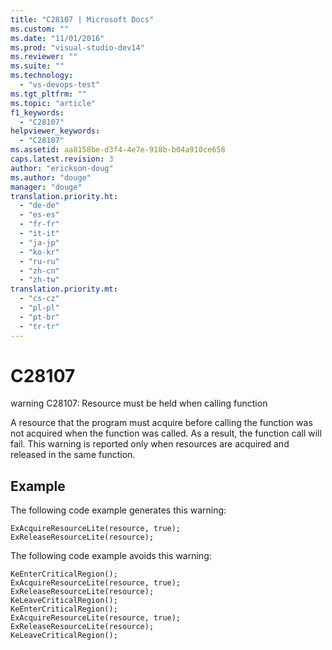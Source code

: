 ```yaml
---
title: "C28107 | Microsoft Docs"
ms.custom: ""
ms.date: "11/01/2016"
ms.prod: "visual-studio-dev14"
ms.reviewer: ""
ms.suite: ""
ms.technology: 
  - "vs-devops-test"
ms.tgt_pltfrm: ""
ms.topic: "article"
f1_keywords: 
  - "C28107"
helpviewer_keywords: 
  - "C28107"
ms.assetid: aa8158be-d3f4-4e7e-918b-b04a910ce658
caps.latest.revision: 3
author: "erickson-doug"
ms.author: "douge"
manager: "douge"
translation.priority.ht: 
  - "de-de"
  - "es-es"
  - "fr-fr"
  - "it-it"
  - "ja-jp"
  - "ko-kr"
  - "ru-ru"
  - "zh-cn"
  - "zh-tw"
translation.priority.mt: 
  - "cs-cz"
  - "pl-pl"
  - "pt-br"
  - "tr-tr"
---
```

# C28107
warning C28107: Resource must be held when calling function  
  
 A resource that the program must acquire before calling the function was not acquired when the function was called. As a result, the function call will fail. This warning is reported only when resources are acquired and released in the same function.  
  
## Example  
 The following code example generates this warning:  
  
```  
ExAcquireResourceLite(resource, true);  
ExReleaseResourceLite(resource);  
```  
  
 The following code example avoids this warning:  
  
```  
KeEnterCriticalRegion();  
ExAcquireResourceLite(resource, true);  
ExReleaseResourceLite(resource);  
KeLeaveCriticalRegion();  
KeEnterCriticalRegion();  
ExAcquireResourceLite(resource, true);  
ExReleaseResourceLite(resource);  
KeLeaveCriticalRegion();  
```